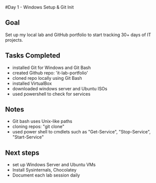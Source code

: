 #Day 1 - Windows Setup & Git Init

## Goal
Set up my local lab and GitHub portfolio to start tracking 30+ days of IT projects.

## Tasks Completed
- installed Git for Windows and Git Bash
- created Github repo: 'it-lab-portfolio'
- cloned repo locally using Git Bash
- installed VirtualBox
- downloaded windows server and Ubuntu ISOs
- used powershell to check for services

## Notes
- Git bash uses Unix-like paths
- cloning repos: "git clone"
- used power shell to cmdlets such as "Get-Service", "Stop-Service", "Start-Service"

## Next steps
- set up Windows Server and Ubuntu VMs
- Install Sysinternals, Chocolatey
- Document each lab session daily
